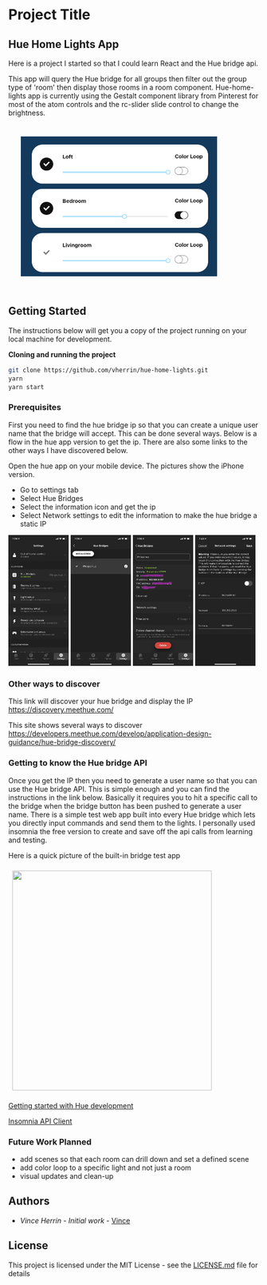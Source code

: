 # Project Title

## Hue Home Lights App 

Here is a project I started so that I could learn React and the Hue bridge api.  

This app will query the Hue bridge for all groups then filter out the group type of 'room' then display those rooms in a room component.  Hue-home-lights app is currently using the Gestalt component library from Pinterest for most of the atom controls and the rc-slider slide control to change the brightness.  

<img src="./src/images/three-rooms.png"
     alt="Markdown Monster icon"
     style="padding: 25px; width: 394px; height:280px" />


## Getting Started

The instructions below will get you a copy of the project running on your local machine for development. 

**Cloning and running the project**
```zsh
git clone https://github.com/vherrin/hue-home-lights.git
yarn 
yarn start
``` 

### Prerequisites

First you need to find the hue bridge ip so that you can create a unique user name that the bridge will accept.  This can be done several ways. Below is a flow in the hue app version to get the ip.  There are also some links to the other ways I have discovered below. 

Open the hue app on your mobile device.  The pictures show the iPhone version.
  - Go to settings tab
  - Select Hue Bridges
  - Select the information icon and get the ip 
  - Select Network settings to edit the information to make the hue bridge a static IP

<p float="left">
  <img src="./src/images/img-5059.png" width=24% />
  <img src="./src/images/img-5060.png" width=24% />
  <img src="./src/images/img-5062.png" width=24% />
  <img src="./src/images/img-5063.png" width=24% />
</p>

### Other ways to discover

This link will discover your hue bridge and display the IP
https://discovery.meethue.com/

This site shows several ways to discover
https://developers.meethue.com/develop/application-design-guidance/hue-bridge-discovery/


### Getting to know the Hue bridge API 

Once you get the IP then you need to generate a user name so that you can use the Hue bridge API.  This is simple enough and you can find the instructions in the link below.  Basically it requires you to hit a specific call to the bridge when the bridge button has been pushed to generate a user name.  There is a simple test web app built into every Hue bridge which lets you directly input commands and send them to the lights.  I personally used insomnia the free version to create and save off the api calls from learning and testing.

Here is a quick picture of the built-in bridge test app

<img src="https://developers.meethue.com/wp-content/uploads/2018/02/response.png" style="margin: 8px; width: 400px; height:440px">


[Getting started with Hue development](https://developers.meethue.com/develop/get-started-2/)

[Insomnia API Client](https://insomnia.rest/)

### Future Work Planned

* add scenes so that each room can drill down and set a defined scene
* add color loop to a specific light and not just a room
* visual updates and clean-up

## Authors

* *Vince Herrin* - *Initial work* - [Vince](https://github.com/vherrin)

## License

This project is licensed under the MIT License - see the [LICENSE.md](LICENSE.md) file for details


